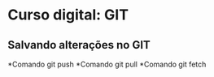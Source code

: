 # Curso digital: GIT

## Salvando alterações no GIT
*Comando git push
*Comando git pull
*Comando git fetch

